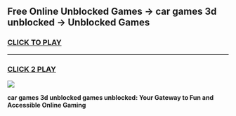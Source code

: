 
## Free Online Unblocked Games → car games 3d unblocked → Unblocked Games
<h3>
<a href="https://premium.freeplayer.one?title=car_games_3d_unblocked&ref=21F">CLICK TO PLAY</a></h3>
<hr>

<h3>
<a href="https://premium.freeplayer.one?title=car_games_3d_unblocked&ref=21F">CLICK 2 PLAY</a>
  
</h3>

<a href="https://premium.freeplayer.one?title=car_games_3d_unblocked&ref=21F/"><img src="https://clearcache.store/games.png"></a>


**car games 3d unblocked games unblocked: Your Gateway to Fun and Accessible Online Gaming**
